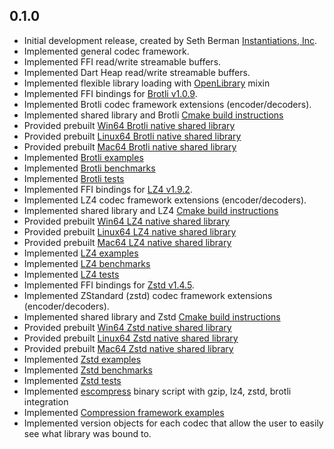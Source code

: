## 0.1.0

- Initial development release, created by Seth Berman [Instantiations, Inc](https://www.instantiations.com).
- Implemented general codec framework.
- Implemented FFI read/write streamable buffers.
- Implemented Dart Heap read/write streamable buffers.
- Implemented flexible library loading with [OpenLibrary](lib/src/framework/native/open_library.dart) mixin
- Implemented FFI bindings for [Brotli v1.0.9](https://github.com/google/brotli/tree/v1.0.9).
- Implemented Brotli codec framework extensions (encoder/decoders).
- Implemented shared library and Brotli [Cmake build instructions](tool/blob_builder/brotli/CMakeLists.txt)
- Provided prebuilt [Win64 Brotli native shared library](lib/src/brotli/blobs/esbrotli-win64.dll)
- Provided prebuilt [Linux64 Brotli native shared library](lib/src/brotli/blobs/esbrotli-linux64.so)
- Provided prebuilt [Mac64 Brotli native shared library](lib/src/brotli/blobs/esbrotli-mac64.dylib)
- Implemented [Brotli examples](example/brotli_example.dart)
- Implemented [Brotli benchmarks](benchmark/brotli_benchmark.dart)
- Implemented [Brotli tests](test/brotli_test.dart)
- Implemented FFI bindings for [LZ4 v1.9.2](https://github.com/lz4/lz4/tree/v1.9.2).
- Implemented LZ4 codec framework extensions (encoder/decoders).
- Implemented shared library and LZ4 [Cmake build instructions](tool/blob_builder/lz4/CMakeLists.txt)
- Provided prebuilt [Win64 LZ4 native shared library](lib/src/lz4/blobs/eslz4-win64.dll)
- Provided prebuilt [Linux64 LZ4 native shared library](lib/src/lz4/blobs/eslz4-linux64.so)
- Provided prebuilt [Mac64 LZ4 native shared library](lib/src/lz4/blobs/eslz4-mac64.dylib)
- Implemented [LZ4 examples](example/lz4_example.dart)
- Implemented [LZ4 benchmarks](benchmark/lz4_benchmark.dart)
- Implemented [LZ4 tests](test/lz4_test.dart)
- Implemented FFI bindings for [Zstd v1.4.5](https://github.com/facebook/zstd/tree/v1.4.5).
- Implemented ZStandard (zstd) codec framework extensions (encoder/decoders).
- Implemented shared library and Zstd [Cmake build instructions](tool/blob_builder/zstd/CMakeLists.txt)
- Provided prebuilt [Win64 Zstd native shared library](lib/src/zstd/blobs/eszstd-win64.dll)
- Provided prebuilt [Linux64 Zstd native shared library](lib/src/zstd/blobs/eszstd-linux64.so)
- Provided prebuilt [Mac64 Zstd native shared library](lib/src/zstd/blobs/eszstd-mac64.dylib)
- Implemented [Zstd examples](example/zstd_example.dart)
- Implemented [Zstd benchmarks](benchmark/zstd_benchmark.dart)
- Implemented [Zstd tests](test/zstd_test.dart)
- Implemented [escompress](bin/es_compress.dart) binary script with gzip, lz4, zstd, brotli integration
- Implemented [Compression framework examples](example/rle_example.dart)
- Implemented version objects for each codec that allow the user to easily see what library was bound to.
